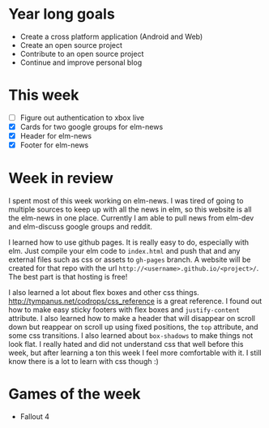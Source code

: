 # Year long goals

- Create a cross platform application (Android and Web)
- Create an open source project
- Contribute to an open source project
- Continue and improve personal blog

# This week

- [ ] Figure out authentication to xbox live
- [x] Cards for two google groups for elm-news
- [x] Header for elm-news
- [x] Footer for elm-news

# Week in review

I spent most of this week working on elm-news. I was tired of going to multiple sources to keep up with all the news in elm, so this website is all the elm-news in one place. Currently I am able to pull news from elm-dev and elm-discuss google groups and reddit.

I learned how to use github pages. It is really easy to do, especially with elm. Just compile your elm code to `index.html` and push that and any external files such as css or assets to `gh-pages` branch. A website will be created for that repo with the url `http://<username>.github.io/<project>/`. The best part is that hosting is free!

I also learned a lot about flex boxes and other css things. http://tympanus.net/codrops/css_reference is a great reference. I found out how to make easy sticky footers with flex boxes and `justify-content` attribute. I also learned how to make a header that will disappear on scroll down but reappear on scroll up using fixed positions, the `top` attribute, and some css transitions. I also learned about `box-shadows` to make things not look flat. I really hated and did not understand css that well before this week, but after learning a ton this week I feel more comfortable with it. I still know there is a lot to learn with css though :)

# Games of the week
- Fallout 4
